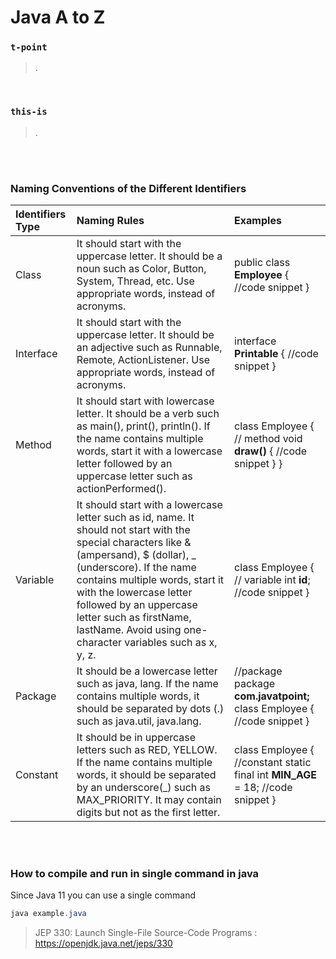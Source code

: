 # Java A to Z

### `t-point`

> .

<br/>

### `this-is`

>.

<br/>

<br/>

### Naming Conventions of the Different Identifiers

| Identifiers Type | Naming Rules                                                 | Examples                                                     |
| :--------------- | :----------------------------------------------------------- | :----------------------------------------------------------- |
| Class            | It should start with the uppercase letter. It should be a noun such as Color, Button, System, Thread, etc. Use appropriate words, instead of acronyms. | public class **Employee** { //code snippet }                 |
| Interface        | It should start with the uppercase letter. It should be an adjective such as Runnable, Remote, ActionListener. Use appropriate words, instead of acronyms. | interface **Printable** { //code snippet }                   |
| Method           | It should start with lowercase letter. It should be a verb such as main(), print(), println(). If the name contains multiple words, start it with a lowercase letter followed by an uppercase letter such as actionPerformed(). | class Employee { // method void **draw()** { //code snippet } } |
| Variable         | It should start with a lowercase letter such as id, name. It should not start with the special characters like & (ampersand), $ (dollar), _ (underscore). If the name contains multiple words, start it with the lowercase letter followed by an uppercase letter such as firstName, lastName. Avoid using one-character variables such as x, y, z. | class Employee { // variable int **id**; //code snippet }    |
| Package          | It should be a lowercase letter such as java, lang. If the name contains multiple words, it should be separated by dots (.) such as java.util, java.lang. | //package package **com.javatpoint;** class Employee { //code snippet } |
| Constant         | It should be in uppercase letters such as RED, YELLOW. If the name contains multiple words, it should be separated by an underscore(_) such as MAX_PRIORITY. It may contain digits but not as the first letter. | class Employee { //constant static final int **MIN_AGE** = 18; //code snippet } |

<br/>

<br/>

### How to compile and run in single command in java

Since Java 11 you can use a single command

```java
java example.java
```

> JEP 330: Launch Single-File Source-Code Programs : https://openjdk.java.net/jeps/330